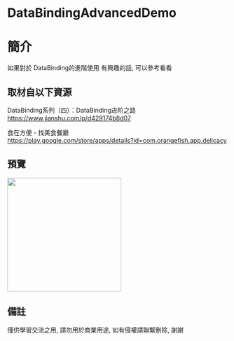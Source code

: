 # DataBindingAdvancedDemo

簡介
==================================
如果對於 DataBinding的進階使用 有興趣的話, 可以參考看看                                   

取材自以下資源
--------
DataBinding系列（四）：DataBinding进阶之路                                 
https://www.jianshu.com/p/d429174b8d07

食在方便 - 找美食餐廳                                                                  
https://play.google.com/store/apps/details?id=com.orangefish.app.delicacy
                          
預覽
--------
<p align="left">
  <img src="https://i.imgur.com/zPAwzur.png" width="260"/>
</p> 

備註
--------
僅供學習交流之用, 請勿用於商業用途, 如有侵權請聯繫刪除, 謝謝

